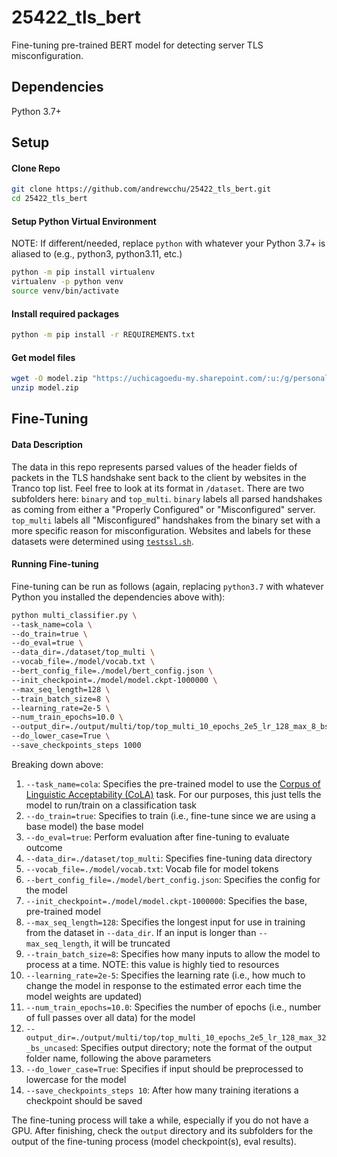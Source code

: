 # 25422_tls_bert
Fine-tuning pre-trained BERT model for detecting server TLS misconfiguration.

## Dependencies

Python 3.7+

## Setup

#### Clone Repo
```bash
git clone https://github.com/andrewcchu/25422_tls_bert.git
cd 25422_tls_bert
```

#### Setup Python Virtual Environment
NOTE: If different/needed, replace `python` with whatever your Python 3.7+ is aliased to (e.g., python3, python3.11, etc.)
```bash
python -m pip install virtualenv
virtualenv -p python venv
source venv/bin/activate
```

#### Install required packages
```bash
python -m pip install -r REQUIREMENTS.txt
```

#### Get model files
```bash
wget -O model.zip "https://uchicagoedu-my.sharepoint.com/:u:/g/personal/andrewcchu_uchicago_edu/EWmZeAEPBwxJnFpzUeGssRQBlCwldMsK9-8xGB77_u0ArQ?e=KHdfi6&download=1"
unzip model.zip
```

## Fine-Tuning

#### Data Description

The data in this repo represents parsed values of the header fields of packets in the TLS handshake sent back to the client by websites in the Tranco top list. Feel free to look at its format in `/dataset`. There are two subfolders here: `binary` and `top_multi`. `binary` labels all parsed handshakes as coming from either a "Properly Configured" or "Misconfigured" server. `top_multi` labels all "Misconfigured" handshakes from the binary set with a more specific reason for misconfiguration. Websites and labels for these datasets were determined using [`testssl.sh`](https://github.com/drwetter/testssl.sh).

#### Running Fine-tuning

Fine-tuning can be run as follows (again, replacing `python3.7` with whatever Python you installed the dependencies above with):
```bash
python multi_classifier.py \
--task_name=cola \
--do_train=true \
--do_eval=true \
--data_dir=./dataset/top_multi \
--vocab_file=./model/vocab.txt \
--bert_config_file=./model/bert_config.json \
--init_checkpoint=./model/model.ckpt-1000000 \
--max_seq_length=128 \
--train_batch_size=8 \
--learning_rate=2e-5 \
--num_train_epochs=10.0 \
--output_dir=./output/multi/top/top_multi_10_epochs_2e5_lr_128_max_8_bs_uncased \
--do_lower_case=True \
--save_checkpoints_steps 1000
```

Breaking down above:
1. `--task_name=cola`: Specifies the pre-trained model to use the [Corpus of Linguistic Acceptability (CoLA)](https://arxiv.org/pdf/1805.12471.pdf) task. For our purposes, this just tells the model to run/train on a classification task
2. `--do_train=true`: Specifies to train (i.e., fine-tune since we are using a base model) the base model
3. `--do_eval=true`: Perform evaluation after fine-tuning to evaluate outcome
4. `--data_dir=./dataset/top_multi`: Specifies fine-tuning data directory
5. `--vocab_file=./model/vocab.txt`: Vocab file for model tokens
6. `--bert_config_file=./model/bert_config.json`: Specifies the config for the model
7. `--init_checkpoint=./model/model.ckpt-1000000`: Specifies the base, pre-trained model
8. `--max_seq_length=128`: Specifies the longest input for use in training from the dataset in `--data_dir`. If an input is longer than `--max_seq_length`, it will be truncated
9. `--train_batch_size=8`: Specifies how many inputs to allow the model to process at a time. NOTE: this value is highly tied to resources
10. `--learning_rate=2e-5`: Specifies the learning rate (i.e., how much to change the model in response to the estimated error each time the model weights are updated)
11. `--num_train_epochs=10.0`: Specifies the number of epochs (i.e., number of full passes over all data) for the model
12. `--output_dir=./output/multi/top/top_multi_10_epochs_2e5_lr_128_max_32_bs_uncased`: Specifies output directory; note the format of the output folder name, following the above parameters
13. `--do_lower_case=True`: Specifies if input should be preprocessed to lowercase for the model 
14. `--save_checkpoints_steps 10`: After how many training iterations a checkpoint should be saved

The fine-tuning process will take a while, especially if you do not have a GPU. After finishing, check the `output` directory and its subfolders for the output of the fine-tuning process (model checkpoint(s), eval results).
